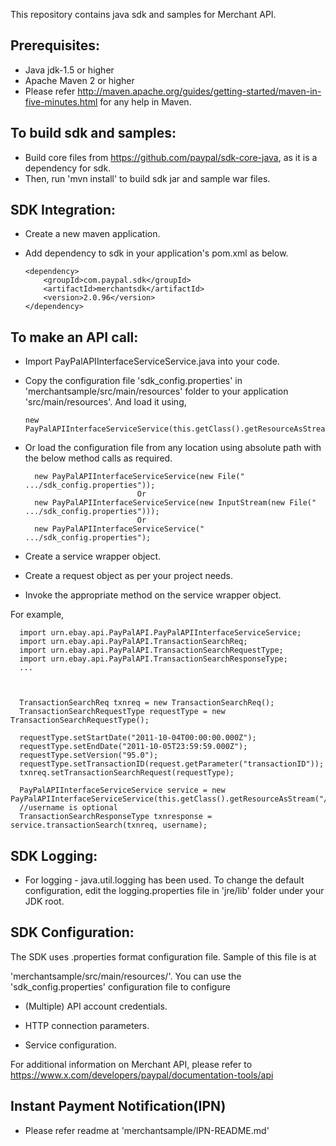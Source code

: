 This repository contains java sdk and samples for Merchant API.

Prerequisites:
---------------
*	Java jdk-1.5 or higher
*	Apache Maven 2 or higher
*	Please refer http://maven.apache.org/guides/getting-started/maven-in-five-minutes.html for any help in Maven.

To build sdk and samples:
--------------------------
*	Build core files from https://github.com/paypal/sdk-core-java, as it is a dependency for sdk.
*	Then, run 'mvn install' to build sdk jar and sample war files.

SDK Integration:
----------------
*	Create a new maven application.

*	Add dependency to sdk in your application's pom.xml as below.
		
		<dependency>
			<groupId>com.paypal.sdk</groupId>
			<artifactId>merchantsdk</artifactId>
			<version>2.0.96</version>
		</dependency>
		
To make an API call:
--------------------			
*	Import PayPalAPIInterfaceServiceService.java into your code.
		
*	Copy the configuration file 'sdk_config.properties' in 'merchantsample/src/main/resources' folder to your application 'src/main/resources'. And load it using,  
		  
		new PayPalAPIInterfaceServiceService(this.getClass().getResourceAsStream("/sdk_config.properties"));
	
*	Or load the configuration file from any location using absolute path with the below method calls as required.

          new PayPalAPIInterfaceServiceService(new File(" .../sdk_config.properties"));
                                 Or
		  new PayPalAPIInterfaceServiceService(new InputStream(new File(" .../sdk_config.properties")));
                                 Or
          new PayPalAPIInterfaceServiceService(" .../sdk_config.properties");
  
*	Create a service wrapper object.

*	Create a request object as per your project needs. 

*	Invoke the appropriate method on the service wrapper object.

For example,

          
	  import urn.ebay.api.PayPalAPI.PayPalAPIInterfaceServiceService;
	  import urn.ebay.api.PayPalAPI.TransactionSearchReq;
	  import urn.ebay.api.PayPalAPI.TransactionSearchRequestType;
	  import urn.ebay.api.PayPalAPI.TransactionSearchResponseType;
	  ...
	  
          
          
      TransactionSearchReq txnreq = new TransactionSearchReq();
	  TransactionSearchRequestType requestType = new TransactionSearchRequestType();
	  
	  requestType.setStartDate("2011-10-04T00:00:00.000Z"); 
	  requestType.setEndDate("2011-10-05T23:59:59.000Z"); 
	  requestType.setVersion("95.0");
	  requestType.setTransactionID(request.getParameter("transactionID"));
	  txnreq.setTransactionSearchRequest(requestType);
	  
      PayPalAPIInterfaceServiceService service = new PayPalAPIInterfaceServiceService(this.getClass().getResourceAsStream("/sdk_config.properties"));
	  //username is optional
	  TransactionSearchResponseType txnresponse = service.transactionSearch(txnreq, username);
		  

SDK Logging:
------------
*	For logging - java.util.logging has been used. To change the default configuration, edit the logging.properties file in 'jre/lib' folder under your JDK root.		  

		  
SDK Configuration:
------------------
The SDK uses .properties format configuration file. Sample of this file is at 
 
'merchantsample/src/main/resources/'. You can use the 'sdk_config.properties' configuration file to configure

*	(Multiple) API account credentials.

*	HTTP connection parameters.

*	Service configuration.


For additional information on Merchant API, please refer to https://www.x.com/developers/paypal/documentation-tools/api

Instant Payment Notification(IPN) 
---------------------------------
* Please refer readme  at 'merchantsample/IPN-README.md'


